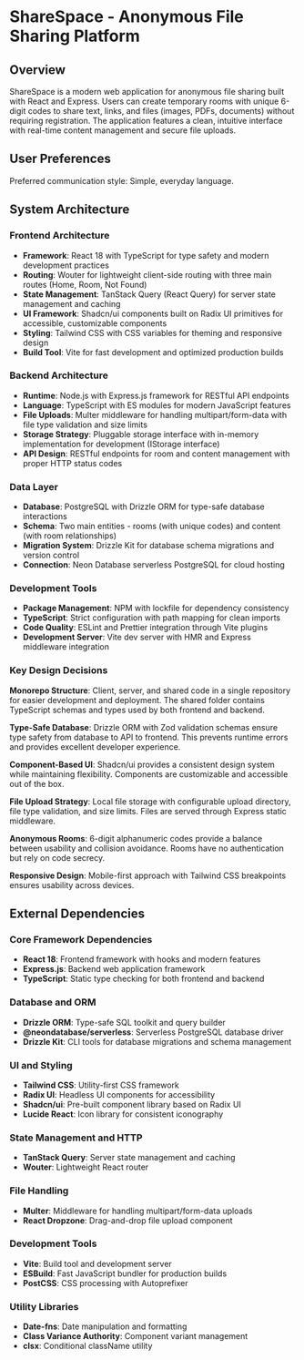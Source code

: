 # ShareSpace - Anonymous File Sharing Platform

## Overview

ShareSpace is a modern web application for anonymous file sharing built with React and Express. Users can create temporary rooms with unique 6-digit codes to share text, links, and files (images, PDFs, documents) without requiring registration. The application features a clean, intuitive interface with real-time content management and secure file uploads.

## User Preferences

Preferred communication style: Simple, everyday language.

## System Architecture

### Frontend Architecture
- **Framework**: React 18 with TypeScript for type safety and modern development practices
- **Routing**: Wouter for lightweight client-side routing with three main routes (Home, Room, Not Found)
- **State Management**: TanStack Query (React Query) for server state management and caching
- **UI Framework**: Shadcn/ui components built on Radix UI primitives for accessible, customizable components
- **Styling**: Tailwind CSS with CSS variables for theming and responsive design
- **Build Tool**: Vite for fast development and optimized production builds

### Backend Architecture
- **Runtime**: Node.js with Express.js framework for RESTful API endpoints
- **Language**: TypeScript with ES modules for modern JavaScript features
- **File Uploads**: Multer middleware for handling multipart/form-data with file type validation and size limits
- **Storage Strategy**: Pluggable storage interface with in-memory implementation for development (IStorage interface)
- **API Design**: RESTful endpoints for room and content management with proper HTTP status codes

### Data Layer
- **Database**: PostgreSQL with Drizzle ORM for type-safe database interactions
- **Schema**: Two main entities - rooms (with unique codes) and content (with room relationships)
- **Migration System**: Drizzle Kit for database schema migrations and version control
- **Connection**: Neon Database serverless PostgreSQL for cloud hosting

### Development Tools
- **Package Management**: NPM with lockfile for dependency consistency
- **TypeScript**: Strict configuration with path mapping for clean imports
- **Code Quality**: ESLint and Prettier integration through Vite plugins
- **Development Server**: Vite dev server with HMR and Express middleware integration

### Key Design Decisions

**Monorepo Structure**: Client, server, and shared code in a single repository for easier development and deployment. The shared folder contains TypeScript schemas and types used by both frontend and backend.

**Type-Safe Database**: Drizzle ORM with Zod validation schemas ensure type safety from database to API to frontend. This prevents runtime errors and provides excellent developer experience.

**Component-Based UI**: Shadcn/ui provides a consistent design system while maintaining flexibility. Components are customizable and accessible out of the box.

**File Upload Strategy**: Local file storage with configurable upload directory, file type validation, and size limits. Files are served through Express static middleware.

**Anonymous Rooms**: 6-digit alphanumeric codes provide a balance between usability and collision avoidance. Rooms have no authentication but rely on code secrecy.

**Responsive Design**: Mobile-first approach with Tailwind CSS breakpoints ensures usability across devices.

## External Dependencies

### Core Framework Dependencies
- **React 18**: Frontend framework with hooks and modern features
- **Express.js**: Backend web application framework
- **TypeScript**: Static type checking for both frontend and backend

### Database and ORM
- **Drizzle ORM**: Type-safe SQL toolkit and query builder
- **@neondatabase/serverless**: Serverless PostgreSQL database driver
- **Drizzle Kit**: CLI tools for database migrations and schema management

### UI and Styling
- **Tailwind CSS**: Utility-first CSS framework
- **Radix UI**: Headless UI components for accessibility
- **Shadcn/ui**: Pre-built component library based on Radix UI
- **Lucide React**: Icon library for consistent iconography

### State Management and HTTP
- **TanStack Query**: Server state management and caching
- **Wouter**: Lightweight React router

### File Handling
- **Multer**: Middleware for handling multipart/form-data uploads
- **React Dropzone**: Drag-and-drop file upload component

### Development Tools
- **Vite**: Build tool and development server
- **ESBuild**: Fast JavaScript bundler for production builds
- **PostCSS**: CSS processing with Autoprefixer

### Utility Libraries
- **Date-fns**: Date manipulation and formatting
- **Class Variance Authority**: Component variant management
- **clsx**: Conditional className utility
